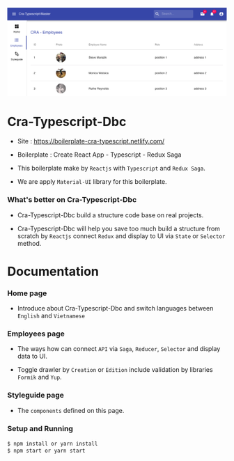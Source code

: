 ![alt text](https://github.com/chieuduong/cra-typescript-dbc/blob/master/cra-typescript-dbc.png)


# Cra-Typescript-Dbc

* Site : https://boilerplate-cra-typescript.netlify.com/

* Boilerplate : Create React App - Typescript - Redux Saga

* This boilerplate make by `Reactjs` with `Typescript` and `Redux Saga`.

* We are apply `Material-UI` library for this boilerplate.

### What's better on Cra-Typescript-Dbc

* Cra-Typescript-Dbc build a structure code base on real projects.

* Cra-Typescript-Dbc will help you save too much build a structure from scratch by `Reactjs` connect `Redux` and display to UI via `State` or `Selector` method.


# Documentation

### Home page

* Introduce about Cra-Typescript-Dbc and switch languages between `English` and `Vietnamese`

### Employees page

* The ways how can connect `API` via `Saga`, `Reducer`, `Selector` and display data to UI.

* Toggle drawler by `Creation` or `Edition` include validation by libraries `Formik` and `Yup`.

### Styleguide page

* The `components` defined on this page.

### Setup and Running

```
$ npm install or yarn install
$ npm start or yarn start
```
